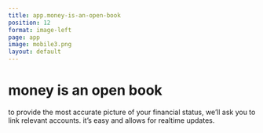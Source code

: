 ```yaml
---
title: app.money-is-an-open-book
position: 12
format: image-left
page: app
image: mobile3.png
layout: default
---
```


# money is an open book
to provide the most accurate picture of your financial status, we’ll ask you to link relevant accounts. it’s 
easy and allows for realtime updates.
